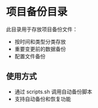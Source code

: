 # 项目备份目录

此目录用于存放项目备份文件：
- 按时间和类型分类存放
- 重要变更前的数据备份
- 配置文件备份

## 使用方式
- 通过 scripts.sh 调用自动备份脚本
- 支持自动备份和恢复功能
